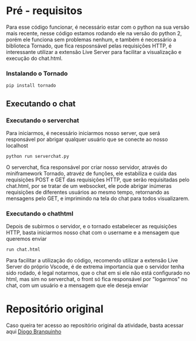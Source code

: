# Pré - requisitos
Para esse código funcionar, é necessário estar com o python na sua versão mais recente, nesse código estamos rodando ele na versão do python 2, porém ele funciona sem problemas nenhum, e também é necessário a biblioteca Tornado, que fica resposnsável pelas requisições HTTP, é interessante utilizar a extensão Live Server para facilitar a visualização e execução do chat.html.

### Instalando o Tornado
```
pip install tornado
```

## Executando o chat

### Executando o serverchat
Para iniciarmos, é necessário iniciarmos nosso server, que será responsável por abrigar qualquer usuário que se conecte ao nosso localhost

```
python run serverchat.py
```
O serverchat, fica responsável por criar nosso servidor, através do miniframework Tornado, atravéz de funções, ele estabiliza e cuida das requisições POST e GET das requisições HTTP, que serão requisitadas pelo chat.html, por se tratar de um websocket, ele pode abrigar inúmeras requisições de diferentes usuários ao mesmo tempo, retornando as mensagens pelo GET, e imprimindo na tela do chat para todos visualizarem.

### Executando o chathtml
Depois de subirmos o servidor, e o tornado estabelecer as requisições HTTP, basta iniciarmos nosso chat com o username e a mensagem que queremos enviar

```
run chat.html
```
Para facilitar a utilização do código, recomendo utilizar a extensão Live Server do próprio Vscode, é de extrema importancia que o servidor tenha sido rodado, é legal notarmos, que o chat em si ele não está configurado no html, mas sim no serverchat, o front só fica responsável por "logarmos" no chat, com um usuário e a mensagem que ele deseja enviar


# Repositório original
Caso queira ter acesso ao repositório original da atividade, basta acessar aqui [Diogo Branquinho](https://github.com/diogobranquinho/websocket)